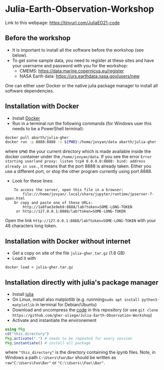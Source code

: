 # Julia-Earth-Observation-Workshop


Link to this webpage: https://tinyurl.com/JuliaEO21-code

## Before the workshop

* It is important to install all the software before the workshop (see below).
* To get some sample data, you need to register at these sites and have your username and password with you for the workshop:
     * CMEMS: https://data.marine.copernicus.eu/register
     * NASA Earth data: https://urs.earthdata.nasa.gov/users/new
      
One can either user Docker or the native julia package manager to install all software dependencies. 

## Installation with Docker

* Install [Docker](https://docs.docker.com/get-docker/)
* Run in a terminal run the following commands (for Windows user this needs to be a PowerShell terminal):

```bash
docker pull abarth/julia-gher
docker run -p 8888:8888 -v ${PWD}:/home/jovyan/data abarth/julia-gher
```

where `$PWD` the your current directory which is made available inside the docker container under the `/home/jovyan/data`.
If you see the error
`Error starting userland proxy: listen tcp4 0.0.0.0:8888: bind: address already in use.`, it means that the port 8888 is already taken.
Either you use a different port, or stop the other program currently using port 8888.


* Look for these lines:

```
    To access the server, open this file in a browser:
        file:///home/jovyan/.local/share/jupyter/runtime/jpserver-7-open.html
    Or copy and paste one of these URLs:
        http://1a8fae3e9eb9:8888/lab?token=SOME-LONG-TOKEN
     or http://127.0.0.1:8888/lab?token=SOME-LONG-TOKEN
```

Open the link `http://127.0.0.1:8888/lab?token=SOME-LONG-TOKEN` with your 48 characters long token.


## Installation with Docker without internet

* Get a copy on site of the file `julia-gher.tar.gz` (1.8 GB)
* Load it with 

```
docker load < julia-gher.tar.gz
```



## Installation directly with julia's package manager

* Install [julia](https://julialang.org/downloads/)
* On Linux, install also matplotlib (e.g. runnning`sudo apt install python3-matplotlib` in terminal for Debian/Ubuntu)
* Download and uncompress the [code](https://github.com/gher-uliege/Julia-Earth-Observation-Workshop/archive/refs/heads/main.zip) in this repository (or use `git clone https://github.com/gher-uliege/Julia-Earth-Observation-Workshop`)
* Activate and instantiate the environement

 ```julia
using Pkg
cd("this_directory")
Pkg.activate(".") # needs to be repeated for every session
Pkg.instantiate() # install all package
```

where `"this_directory"` is the directory containing the ipynb files. Note, in Windows a path `C:\Users\Foo\Bar` should be written as `raw"C:\Users\Foo\Bar"` or `"C:\\Users\\Foo\\Bar"`.
